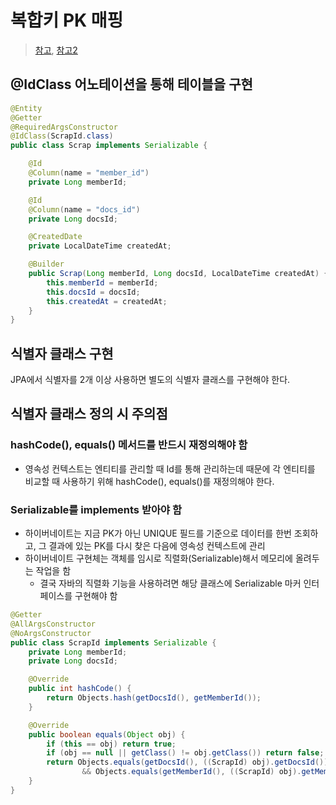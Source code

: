 # 복합키 PK 매핑
> [참고](https://cs-ssupport.tistory.com/487), [참고2](https://www.inflearn.com/questions/16570/%EB%B2%84%EA%B7%B8-%EB%AC%B8%EC%9D%98%EB%93%9C%EB%A0%A4%EB%B4%85%EB%8B%88%EB%8B%A4)
## @IdClass 어노테이션을 통해 테이블을 구현
```java
@Entity
@Getter
@RequiredArgsConstructor
@IdClass(ScrapId.class)
public class Scrap implements Serializable {

    @Id
    @Column(name = "member_id")
    private Long memberId;

    @Id
    @Column(name = "docs_id")
    private Long docsId;

    @CreatedDate
    private LocalDateTime createdAt;

    @Builder
    public Scrap(Long memberId, Long docsId, LocalDateTime createdAt) {
        this.memberId = memberId;
        this.docsId = docsId;
        this.createdAt = createdAt;
    }
}
```
## 식별자 클래스 구현
JPA에서 식별자를 2개 이상 사용하면 별도의 식별자 클래스를 구현해야 한다.
## 식별자 클래스 정의 시 주의점
### hashCode(), equals() 메서드를 반드시 재정의해야 함
+ 영속성 컨텍스트는 엔티티를 관리할 때 Id를 통해 관리하는데 때문에 각 엔티티를 비교할 때 사용하기 위해 hashCode(), equals()를 재정의해야 한다.
### Serializable를 implements 받아야 함
+ 하이버네이트는 지금 PK가 아닌 UNIQUE 필드를 기준으로 데이터를 한번 조회하고, 그 결과에 있는 PK를 다시 찾은 다음에 영속성 컨텍스트에 관리
+ 하이버네이트 구현체는 객체를 임시로 직렬화(Serializable)해서 메모리에 올려두는 작업을 함
    + 결국 자바의 직렬화 기능을 사용하려면 해당 클래스에 Serializable 마커 인터페이스를 구현해야 함
```java
@Getter
@AllArgsConstructor
@NoArgsConstructor
public class ScrapId implements Serializable {
    private Long memberId;
    private Long docsId;

    @Override
    public int hashCode() {
        return Objects.hash(getDocsId(), getMemberId());
    }

    @Override
    public boolean equals(Object obj) {
        if (this == obj) return true;
        if (obj == null || getClass() != obj.getClass()) return false;
        return Objects.equals(getDocsId(), ((ScrapId) obj).getDocsId())
                && Objects.equals(getMemberId(), ((ScrapId) obj).getMemberId());
    }
}
```

